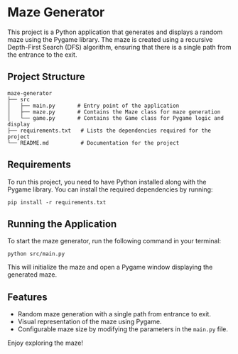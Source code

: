 # Maze Generator

This project is a Python application that generates and displays a random maze using the Pygame library. The maze is created using a recursive Depth-First Search (DFS) algorithm, ensuring that there is a single path from the entrance to the exit.

## Project Structure

```
maze-generator
├── src
│   ├── main.py       # Entry point of the application
│   ├── maze.py       # Contains the Maze class for maze generation
│   └── game.py       # Contains the Game class for Pygame logic and display
├── requirements.txt   # Lists the dependencies required for the project
└── README.md          # Documentation for the project
```

## Requirements

To run this project, you need to have Python installed along with the Pygame library. You can install the required dependencies by running:

```
pip install -r requirements.txt
```

## Running the Application

To start the maze generator, run the following command in your terminal:

```
python src/main.py
```

This will initialize the maze and open a Pygame window displaying the generated maze.

## Features

- Random maze generation with a single path from entrance to exit.
- Visual representation of the maze using Pygame.
- Configurable maze size by modifying the parameters in the `main.py` file.

Enjoy exploring the maze!